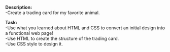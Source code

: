 <strong>Description:</strong><br>
-Create a trading card for my favorite animal. <br>

<strong>Task:</strong><br>
-Use what you learned about HTML and CSS to convert an initial design into a functional web page! <br>
-Use HTML to create the structure of the trading card. <br>
-Use CSS style to design it.<br>
